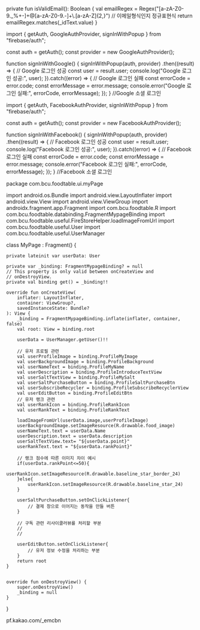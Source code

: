 private fun isValidEmail(): Boolean {
val emailRegex = Regex("[a-zA-Z0-9._%+-]+@[a-zA-Z0-9.-]+\\.[a-zA-Z]{2,}") // 이메일형식인지 정규표현식
return emailRegex.matches(_idText.value)
}


import { getAuth, GoogleAuthProvider, signInWithPopup } from "firebase/auth";

const auth = getAuth();
const provider = new GoogleAuthProvider();

function signInWithGoogle() {
signInWithPopup(auth, provider)
.then((result) => {
// Google 로그인 성공
const user = result.user;
console.log("Google 로그인 성공:", user);
}).catch((error) => {
// Google 로그인 실패
const errorCode = error.code;
const errorMessage = error.message;
console.error("Google 로그인 실패:", errorCode, errorMessage);
});
}
//Google 소셜 로그인 

import { getAuth, FacebookAuthProvider, signInWithPopup } from "firebase/auth";

const auth = getAuth();
const provider = new FacebookAuthProvider();

function signInWithFacebook() {
signInWithPopup(auth, provider)
.then((result) => {
// Facebook 로그인 성공
const user = result.user;
console.log("Facebook 로그인 성공:", user);
}).catch((error) => {
// Facebook 로그인 실패
const errorCode = error.code;
const errorMessage = error.message;
console.error("Facebook 로그인 실패:", errorCode, errorMessage);
});
}
//Facebook 소셜 로그인 


package com.bcu.foodtable.ui.myPage

import android.os.Bundle
import android.view.LayoutInflater
import android.view.View
import android.view.ViewGroup
import androidx.fragment.app.Fragment
import com.bcu.foodtable.R
import com.bcu.foodtable.databinding.FragmentMypageBinding
import com.bcu.foodtable.useful.FireStoreHelper.loadImageFromUrl
import com.bcu.foodtable.useful.User
import com.bcu.foodtable.useful.UserManager


class MyPage : Fragment() {

    private lateinit var userData: User

    private var _binding: FragmentMypageBinding? = null
    // This property is only valid between onCreateView and
    // onDestroyView.
    private val binding get() = _binding!!

    override fun onCreateView(
        inflater: LayoutInflater,
        container: ViewGroup?,
        savedInstanceState: Bundle?
    ): View {
        _binding = FragmentMypageBinding.inflate(inflater, container, false)
        val root: View = binding.root

        userData = UserManager.getUser()!!

        // 유저 프로필 관련
        val userProfileImage = binding.ProfileMyImage
        val userBackgroundImage = binding.ProfileBackground
        val userNameText = binding.ProfileMyName
        val userDescription = binding.ProfileIntroduceTextView
        val userSaltTextView = binding.ProfileMySalt
        val userSaltPurchaseButton = binding.ProfileSaltPurchaseBtn
        val userSubscribeRecycler = binding.ProfileSubscribeRecyclerView
        val userEditButton = binding.ProfileEditBtn
        // 유저 랭크 관련
        val userRankIcon = binding.ProfileRankIcon
        val userRankText = binding.ProfileRankText

        loadImageFromUrl(userData.image,userProfileImage)
        userBackgroundImage.setImageResource(R.drawable.food_image)
        userNameText.text = userData.Name
        userDescription.text = userData.description
        userSaltTextView.text= "${userData.point}"
        userRankText.text = "${userData.rankPoint}"
        
        // 랭크 점수에 따른 이미지 차이 예시
        if(userData.rankPoint<=50){
            userRankIcon.setImageResource(R.drawable.baseline_star_border_24)
        }else{
            userRankIcon.setImageResource(R.drawable.baseline_star_24)
        }

        userSaltPurchaseButton.setOnClickListener{
            // 결제 창으로 이어지는 동작을 만들 버튼
        }

        // 구독 관련 리사이클러뷰를 처리할 부분
        //
        //

        userEditButton.setOnClickListener{
            // 유저 정보 수정을 처리하는 부분
        }
        return root
    }


    override fun onDestroyView() {
        super.onDestroyView()
        _binding = null
    }
}

pf.kakao.com/_emcbn